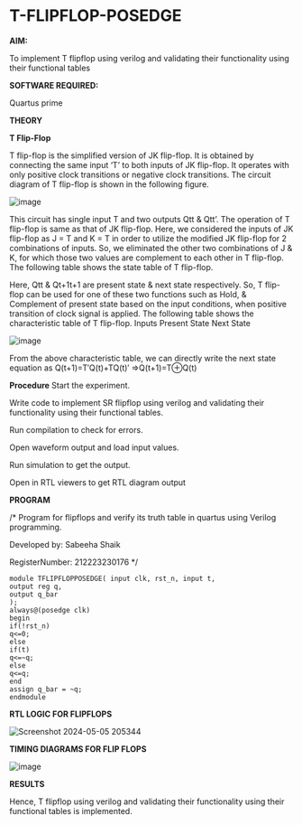 # T-FLIPFLOP-POSEDGE

**AIM:**

To implement  T flipflop using verilog and validating their functionality using their functional tables

**SOFTWARE REQUIRED:**

Quartus prime

**THEORY**

**T Flip-Flop**

T flip-flop is the simplified version of JK flip-flop. It is obtained by connecting the same input ‘T’ to both inputs of JK flip-flop. It operates with only positive clock transitions or negative clock transitions. The circuit diagram of T flip-flop is shown in the following figure.

![image](https://github.com/naavaneetha/T-FLIPFLOP-POSEDGE/assets/154305477/458a68fe-2d08-4a9d-ac4f-7ae0480ce0bd)

 
This circuit has single input T and two outputs Qtt & Qtt’. The operation of T flip-flop is same as that of JK flip-flop. Here, we considered the inputs of JK flip-flop as J = T and K = T in order to utilize the modified JK flip-flop for 2 combinations of inputs. So, we eliminated the other two combinations of J & K, for which those two values are complement to each other in T flip-flop. The following table shows the state table of T flip-flop.

Here, Qtt & Qt+1t+1 are present state & next state respectively. So, T flip-flop can be used for one of these two functions such as Hold, & Complement of present state based on the input conditions, when positive transition of clock signal is applied. The following table shows the characteristic table of T flip-flop. Inputs Present State Next State

![image](https://github.com/naavaneetha/T-FLIPFLOP-POSEDGE/assets/154305477/cdd7fb32-539f-4b66-bb8d-f305a153c886)

 
From the above characteristic table, we can directly write the next state equation as Q(t+1)=T′Q(t)+TQ(t)′ ⇒Q(t+1)=T⊕Q(t)

**Procedure**
Start the experiment.

Write code to implement SR flipflop using verilog and validating their functionality using their functional tables.

Run compilation to check for errors.

Open waveform output and load input values.

Run simulation to get the output.

Open in RTL viewers to get RTL diagram output

**PROGRAM**

/* Program for flipflops and verify its truth table in quartus using Verilog programming. 

Developed by: Sabeeha Shaik

RegisterNumber: 212223230176
*/
```
module TFLIPFLOPPOSEDGE( input clk, rst_n, input t,
output reg q,
output q_bar
);
always@(posedge clk) 
begin 
if(!rst_n)
q<=0;
else
if(t)
q<=~q;
else
q<=q;
end
assign q_bar = ~q;
endmodule
```

**RTL LOGIC FOR FLIPFLOPS**

![Screenshot 2024-05-05 205344](https://github.com/Sabeeha23/T-FLIPFLOP-POSEDGE/assets/150231876/a7b7b316-94d9-4316-8e2b-7aec87f71586)


**TIMING DIAGRAMS FOR FLIP FLOPS**

![image](https://github.com/Sabeeha23/T-FLIPFLOP-POSEDGE/assets/150231876/2c49c5c0-ba18-463f-ae7c-bf272756a90e)


**RESULTS**

Hence, T flipflop using verilog and validating their functionality using their functional tables is implemented.
